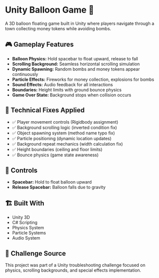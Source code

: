 # Unity Balloon Game 🎈

A 3D balloon floating game built in Unity where players navigate through a town collecting money tokens while avoiding bombs.

## 🎮 Gameplay Features

- **Balloon Physics:** Hold spacebar to float upward, release to fall
- **Scrolling Background:** Seamless horizontal scrolling simulation
- **Dynamic Spawning:** Random bombs and money tokens appear continuously
- **Particle Effects:** Fireworks for money collection, explosions for bombs
- **Sound Effects:** Audio feedback for all interactions
- **Boundaries:** Height limits with ground bounce physics
- **Game Over State:** Background stops when collision occurs

## 🔧 Technical Fixes Applied

- ✅ Player movement controls (Rigidbody assignment)
- ✅ Background scrolling logic (inverted condition fix)
- ✅ Object spawning system (method name typo fix)
- ✅ Particle positioning (dynamic location updates)
- ✅ Background repeat mechanics (width calculation fix)
- ✅ Height boundaries (ceiling and floor limits)
- ✅ Bounce physics (game state awareness)

## 🎯 Controls

- **Spacebar:** Hold to float balloon upward
- **Release Spacebar:** Balloon falls due to gravity

## 🏗️ Built With

- Unity 3D
- C# Scripting
- Physics System
- Particle Systems
- Audio System

## 📝 Challenge Source

This project was part of a Unity troubleshooting challenge focused on physics, scrolling backgrounds, and special effects implementation.
